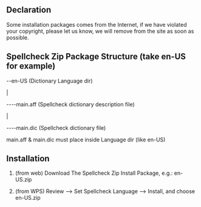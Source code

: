 ## Declaration

Some installation packages comes from the Internet, if we have violated your copyright, please let us know, we will remove from the site as soon as possible.


## Spellcheck Zip Package Structure (take en-US for example)

--en-US (Dictionary Language dir)

|

----main.aff (Spellcheck dictionary description file)

|

----main.dic (Spellcheck dictionary file)

main.aff & main.dic must place inside Language dir (like en-US)



## Installation

1) (from web) Download The Spellcheck Zip Install Package, e.g.: en-US.zip

2) (from WPS) Review --> Set Spellcheck Language --> Install, and choose en-US.zip
